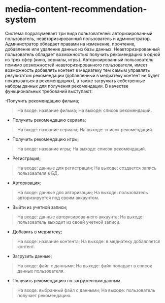 # media-content-recommendation-system
Система подразумевает три вида пользователей: авторизированный 
пользователь, неавторизированный пользователь и администратор.
Администратор обладает правами на изменение, прочтение, добавление 
или удаление данных из базы данных.
Неавторизированный пользователь обладает возможностью получить 
рекомендацию в одной из трех сфер (кино, сериалы, игры).
Авторизированный пользователь помимо возможностей 
неавторизированного пользователя, имеет возможность добавлять контент в 
медиатеку тем самым управлять результатом рекомендации (добавленный в 
медиатеку контент не будет показываться в рекомендациях), а также загружать 
собственные наборы данных для получения рекомендации.
В качестве функциональных требований выступают:

-Получить рекомендацию фильма;
> На входе: название фильма;
> На выходе: список рекомендаций.
- Получить рекомендацию сериала;
> На входе: название сериала;
> На выходе: список рекомендаций.
- Получить рекомендацию игры;
> На входе: название игры;
> На выходе: список рекомендаций.
- Регистрация;
> На входе: данные для регистрации;
> На выходе: создается запись пользователя в БД.
- Авторизация;
> На входе: данные для авторизации;
> На выходе: пользователь авторизируется под своим 
аккаунтом.
- Выйти из учетной записи;
> На входе: данные авторизированного аккаунта;
> На выходе: пользователь выходит из своей учетной записи.
- Добавить в медиатеку;
> На входе: название контента;
> На выходе: в медиатеку добавляется контент.
- Загрузить данные;
> На входе: файл с данными;
> На выходе: файл попадает в список данных пользователя.
- Получить рекомендацию по загруженным данным.
> На входе: выбранный файл с данными;
> На выходе: пользователь получает рекомендацию.
